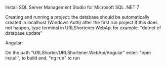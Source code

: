 Install SQL Server Management Studio for Microsoft SQL .NET 7

Creating and running a project: the database should be automatically created in localhost (Windows Auth) after the first run project
If this does not happen, type terminal in URLShortener.WebApi for example: "dotnet ef database update"

Angular:

On the path "URLShorter/URLShortener.WebApi/Angular" enter: "npm install", to build and, "ng run" to run
